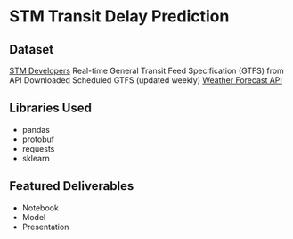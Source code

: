 # STM Transit Delay Prediction

## Dataset

[STM Developers](https://www.stm.info/en/about/developers)
Real-time General Transit Feed Specification (GTFS) from API
Downloaded Scheduled GTFS (updated weekly)
[Weather Forecast API](https://open-meteo.com/en/docs)

## Libraries Used

- pandas
- protobuf
- requests
- sklearn

## Featured Deliverables

- Notebook
- Model
- Presentation
